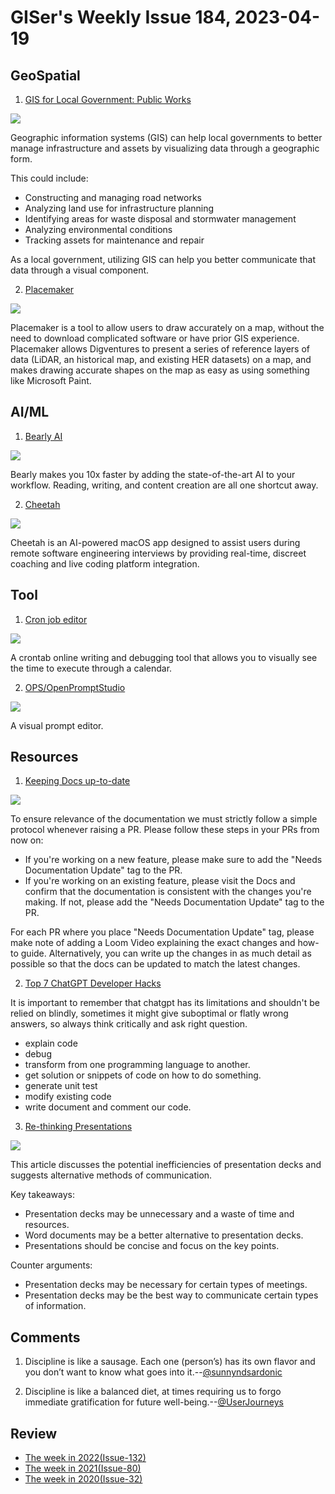 # GISer's Weekly Issue 184, 2023-04-19

## GeoSpatial

1. [GIS for Local Government: Public Works](https://www.gislounge.com/gis-for-local-government-public-works/)

![](https://cdn.shortpixel.ai/spai/w_720+q_glossy+ret_img+to_webp/https://www.gislounge.com/wp-content/uploads/2023/04/water-meters-map-maptitude.jpg)

Geographic information systems (GIS) can help local governments to better manage infrastructure and assets by visualizing data through a geographic form.

This could include:

- Constructing and managing road networks
- Analyzing land use for infrastructure planning
- Identifying areas for waste disposal and stormwater management
- Analyzing environmental conditions
- Tracking assets for maintenance and repair

As a local government, utilizing GIS can help you better communicate that data through a visual component.

2. [Placemaker](https://www.gislounge.com/using-humaps-placemaker-to-crowdsource-gis-data/)

![](https://cdn.shortpixel.ai/spai/w_807+q_glossy+ret_img+to_webp/https://www.gislounge.com/wp-content/uploads/2022/07/placemaker-screenshot.png)

Placemaker is a tool to allow users to draw accurately on a map, without the need to download complicated software or have prior GIS experience. Placemaker allows Digventures to present a series of reference layers of data (LiDAR, an historical map, and existing HER datasets) on a map, and makes drawing accurate shapes on the map as easy as using something like Microsoft Paint.

## AI/ML

1. [Bearly AI](https://bearly.ai/)

![](https://bearly.ai/_next/image?url=%2F_next%2Fstatic%2Fmedia%2Fdesktop.190fa47e.png&w=3840&q=75)

Bearly makes you 10x faster by adding the state-of-the-art AI to your workflow. Reading, writing, and content creation are all one shortcut away.

2. [Cheetah](https://github.com/leetcode-mafia/cheetah)

![](https://github.com/leetcode-mafia/cheetah/raw/91cc5b89864fe28476a7e2062ede2c8322c17896/cheetah.jpg)

Cheetah is an AI-powered macOS app designed to assist users during remote software engineering interviews by providing real-time, discreet coaching and live coding platform integration.

## Tool

1. [Cron job editor](https://tool.crontap.com/cronjob-debugger)

![](https://assets.bestxtools.com/s2/main/images/2023-04-13-17-39-01.png)

A crontab online writing and debugging tool that allows you to visually see the time to execute through a calendar.

2. [OPS/OpenPromptStudio](https://moonvy.com/apps/ops/)

![](https://user-images.githubusercontent.com/82231420/230757122-5cf5659e-9e1a-4288-80fd-84ec229a063e.png)

A visual prompt editor.

## Resources

1. [Keeping Docs up-to-date](https://handbook.cal.com/engineering/keeping-docs-up-to-date)

![](https://2610544439-files.gitbook.io/~/files/v0/b/gitbook-x-prod.appspot.com/o/spaces%2FVXRprBTuMlihk37NQgUU%2Fuploads%2FEw79wL97FsTD9KvhuJsL%2Fimage.png?alt=media&token=af18736a-fd39-425c-8ece-22b4c3b98ada)

To ensure relevance of the documentation we must strictly follow a simple protocol whenever raising a PR. Please follow these steps in your PRs from now on:

- If you're working on a new feature, please make sure to add the "Needs Documentation Update" tag to the PR.
- If you're working on an existing feature, please visit the Docs and confirm that the documentation is consistent with the changes you're making. If not, please add the "Needs Documentation Update" tag to the PR.

For each PR where you place "Needs Documentation Update" tag, please make note of adding a Loom Video explaining the exact changes and how-to guide. Alternatively, you can write up the changes in as much detail as possible so that the docs can be updated to match the latest changes.

2. [Top 7 ChatGPT Developer Hacks](https://youtu.be/9W_U1y7RYuE)

It is important to remember that chatgpt has its limitations and shouldn't be relied on blindly, sometimes it might give suboptimal or flatly wrong answers, so always think critically and ask right question.

- explain code
- debug
- transform from one programming language to another.
- get solution or snippets of code on how to do something.
- generate unit test
- modify existing code
- write document and comment our code.

3. [Re-thinking Presentations](https://rishad.substack.com/p/re-thinking-presentations)

![](https://substackcdn.com/image/fetch/w_1456,c_limit,f_webp,q_auto:good,fl_progressive:steep/https%3A%2F%2Fbucketeer-e05bbc84-baa3-437e-9518-adb32be77984.s3.amazonaws.com%2Fpublic%2Fimages%2F6223fdd3-816b-4352-8a3c-1009f04cf04a_900x644.jpeg)

This article discusses the potential inefficiencies of presentation decks and suggests alternative methods of communication.

Key takeaways:

- Presentation decks may be unnecessary and a waste of time and resources.
- Word documents may be a better alternative to presentation decks.
- Presentations should be concise and focus on the key points.

Counter arguments:

- Presentation decks may be necessary for certain types of meetings.
- Presentation decks may be the best way to communicate certain types of information.

## Comments

1. Discipline is like a sausage. Each one (person’s) has its own flavor and you don’t want to know what goes into it.--[@sunnyndsardonic](https://nitter.net/sunnyndsardonic/status/1647641013132087297#m)

2. Discipline is like a balanced diet, at times requiring us to forgo immediate gratification for future well-being.--[@UserJourneys](https://nitter.net/UserJourneys/status/1647643725193936898#m)

## Review

- [The week in 2022(Issue-132)](../2022/issue-132.md)
- [The week in 2021(Issue-80)](../2021/issue-80.md)
- [The week in 2020(Issue-32)](../2020/issue-32.md)
